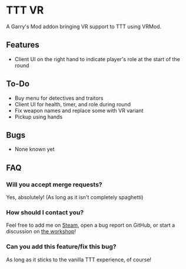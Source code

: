 TTT VR
====================

A Garry's Mod addon bringing VR support to TTT using VRMod.

## Features ##

- Client UI on the right hand to indicate player's role at the start of the round

## To-Do ##

- Buy menu for detectives and traitors
- Client UI for health, timer, and role during round
- Fix weapon names and replace some with VR variant
- Pickup using hands

## Bugs ##

- None known yet

## FAQ ##

### Will you accept merge requests? ###
Yes, absolutely! (As long as it isn't completely spaghetti)

### How should I contact you? ###
Feel free to add me on [Steam](https://steamcommunity.com/profiles/76561198079528240), open a bug report on GitHub, or start a discussion on [the workshop](https://steamcommunity.com/sharedfiles/filedetails/discussions/2129490712)!

### Can you add this feature/fix this bug? ###
As long as it sticks to the vanilla TTT experience, of course!